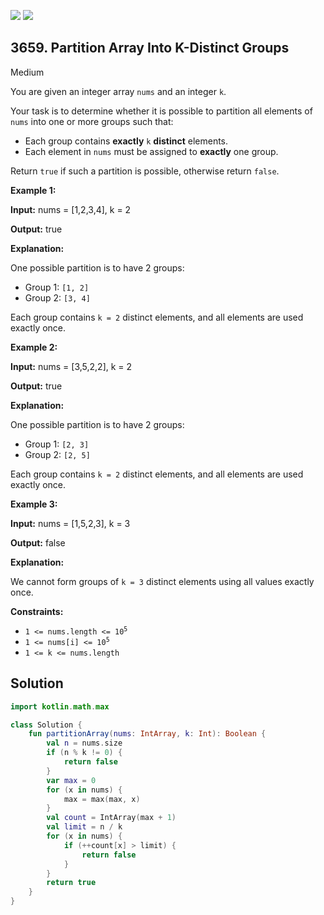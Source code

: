 [![](https://img.shields.io/github/stars/javadev/LeetCode-in-Kotlin?label=Stars&style=flat-square)](https://github.com/javadev/LeetCode-in-Kotlin)
[![](https://img.shields.io/github/forks/javadev/LeetCode-in-Kotlin?label=Fork%20me%20on%20GitHub%20&style=flat-square)](https://github.com/javadev/LeetCode-in-Kotlin/fork)

## 3659\. Partition Array Into K-Distinct Groups

Medium

You are given an integer array `nums` and an integer `k`.

Your task is to determine whether it is possible to partition all elements of `nums` into one or more groups such that:

*   Each group contains **exactly** `k` **distinct** elements.
*   Each element in `nums` must be assigned to **exactly** one group.

Return `true` if such a partition is possible, otherwise return `false`.

**Example 1:**

**Input:** nums = [1,2,3,4], k = 2

**Output:** true

**Explanation:**

One possible partition is to have 2 groups:

*   Group 1: `[1, 2]`
*   Group 2: `[3, 4]`

Each group contains `k = 2` distinct elements, and all elements are used exactly once.

**Example 2:**

**Input:** nums = [3,5,2,2], k = 2

**Output:** true

**Explanation:**

One possible partition is to have 2 groups:

*   Group 1: `[2, 3]`
*   Group 2: `[2, 5]`

Each group contains `k = 2` distinct elements, and all elements are used exactly once.

**Example 3:**

**Input:** nums = [1,5,2,3], k = 3

**Output:** false

**Explanation:**

We cannot form groups of `k = 3` distinct elements using all values exactly once.

**Constraints:**

*   <code>1 <= nums.length <= 10<sup>5</sup></code>
*   <code>1 <= nums[i] <= 10<sup>5</sup></code>
*   `1 <= k <= nums.length`

## Solution

```kotlin
import kotlin.math.max

class Solution {
    fun partitionArray(nums: IntArray, k: Int): Boolean {
        val n = nums.size
        if (n % k != 0) {
            return false
        }
        var max = 0
        for (x in nums) {
            max = max(max, x)
        }
        val count = IntArray(max + 1)
        val limit = n / k
        for (x in nums) {
            if (++count[x] > limit) {
                return false
            }
        }
        return true
    }
}
```